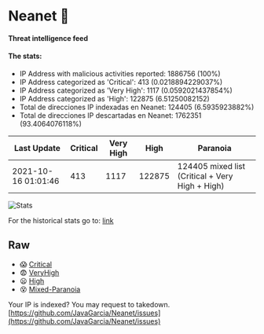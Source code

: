 # Neanet :hocho:
#### Threat intelligence feed
#### The stats:

- IP Address with malicious activities reported: 1886756 (100%)
- IP Address categorized as 'Critical':  413 (0.0218894229037%)
- IP Address categorized as 'Very High':  1117 (0.0592021437854%)
- IP Address categorized as 'High':  122875 (6.51250082152)
- Total de direcciones IP indexadas en Neanet:  124405 (6.5935923882%)
- Total de direcciones IP descartadas en Neanet:  1762351 (93.4064076118%)

| Last Update | Critical | Very High | High | Paranoia |
| --- | --- | --- | --- | --- |
| 2021-10-16 01:01:46 | 413 | 1117 | 122875 | 124405 mixed list (Critical + Very High + High)|

![Stats](https://docs.google.com/spreadsheets/d/e/2PACX-1vSnaNMIXVabIpDJjufMlzH7poXnshF3mgd8Is1g9ytUEzVsP5my4Trn8f-xkoLLQ38xpL3HtmUexLo6/pubchart?oid=501124687&format=image)

For the historical stats go to: [link](/stats.csv)
## Raw
- :scream: [Critical](https://raw.githubusercontent.com/JavaGarcia/Neanet/master/blacklists/neanet_critical.txt)
- :fearful: [VeryHigh](https://raw.githubusercontent.com/JavaGarcia/Neanet/master/blacklists/neanet_veryHigh.txtt)
- :frowning: [High](https://raw.githubusercontent.com/JavaGarcia/Neanet/master/blacklists/neanet_high.txt)
- :dizzy_face: [Mixed-Paranoia](https://raw.githubusercontent.com/JavaGarcia/Neanet/master/blacklists/neanet_all.txt)


Your IP is indexed? You may request to takedown. [https://github.com/JavaGarcia/Neanet/issues](https://github.com/JavaGarcia/Neanet/issues)
















































































































































































































































































































































































































































































































































































































































































































































































































































































































































































































































































































































































































































































































































































































































































































































































































































































































































































































































































































































































































































































































































































































































































































































































































































































































































































































































































































































































































































































































































































































































































































































































































































































































































































































































































































































































































































































































































































































































































































































































































































































































































































































































































































































































































































































































































































































































































































































































































































































































































































































































































































































































































































































































































































































































































































































































































































































































































































































































































































































































































































































































































































































































































































































































































































































































































































































































































































































































































































































































































































































































































































































































































































































































































































































































































































































































































































































































































































































































































































































































































































































































































































































































































































































































































































































































































































































































































































































































































































































































































































































































































































































































































































































































































































































































































































































































































































































































